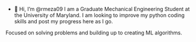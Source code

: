 - 👋 Hi, I’m @rmeza09
I am a Graduate Mechanical Engineering Student at the University of Maryland.
I am looking to improve my python coding skills and post my progress here as I go.

Focused on solving problems and building up to creating ML algorithms.

<!---
rmeza09/rmeza09 is a ✨ special ✨ repository because its `README.md` (this file) appears on your GitHub profile.
You can click the Preview link to take a look at your changes.
--->
